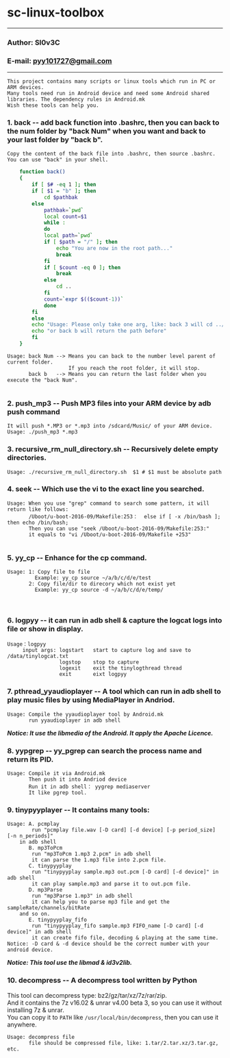 sc-linux-toolbox
===================================
****
### Author: Sl0v3C
### E-mail: pyy101727@gmail.com
****
	This project contains many scripts or linux tools which run in PC or ARM devices.
	Many tools need run in Android device and need some Android shared libraries. The dependency rules in Android.mk 
	Wish these tools can help you.
### 1. back -- add back function into .bashrc, then you can back to the num folder by "back Num" when you want and back to your last folder by "back b".
	Copy the content of the back file into .bashrc, then source .bashrc. You can use "back" in your shell.
``` bash
	function back()
	{
	    if [ $# -eq 1 ]; then
		if [ $1 = "b" ]; then
			cd $pathbak
		else
			pathbak=`pwd`
			local count=$1
			while :
			do
			local path=`pwd`
			if [ $path = "/" ]; then
				echo "You are now in the root path..."
				break
			fi
			if [ $count -eq 0 ]; then
				break
			else
				cd ..
			fi
			count=`expr $(($count-1))`
			done
		fi
	    else
		echo "Usage: Please only take one arg, like: back 3 will cd ../../../"
		echo "or back b will return the path before"
	    fi
	}
```
	Usage: back Num --> Means you can back to the number level parent of current folder. 
	                    If you reach the root folder, it will stop.
	       back b   --> Means you can return the last folder when you execute the "back Num".
		   
### 2. push_mp3 -- Push MP3 files into your ARM device by adb push command
	It will push *.MP3 or *.mp3 into /sdcard/Music/ of your ARM device.
	Usage: ./push_mp3 *.mp3

### 3. recursive_rm_null_directory.sh -- Recursively delete empty directories.
	Usage: ./recursive_rm_null_directory.sh  $1 # $1 must be absolute path

### 4. seek -- Which use the vi to the exact line you searched.
	Usage: When you use "grep" command to search some pattern, it will return like follows:
	       /Uboot/u-boot-2016-09/Makefile:253：  else if [ -x /bin/bash ]; then echo /bin/bash; 
	       Then you can use "seek /Uboot/u-boot-2016-09/Makefile:253:"
	       it equals to "vi /Uboot/u-boot-2016-09/Makefile +253"
		   
### 5. yy_cp -- Enhance for the cp command.
	Usage: 1: Copy file to file
	         Example: yy_cp source ~/a/b/c/d/e/test
	       2: Copy file/dir to direcory which not exist yet
	         Example: yy_cp source -d ~/a/b/c/d/e/temp/
    
### 6. logpyy -- it can run in adb shell & capture the logcat logs into file or show in display.
	Usage：logpyy
	     input args: logstart   start to capture log and save to /data/tinylogcat.txt
	                 logstop    stop to capture
	                 logexit    exit the tinylogthread thread
	                 exit       eixt logpyy

### 7. pthread_yyaudioplayer -- A tool which can run in adb shell to play music files by using MediaPlayer in Andriod.
	Usage: Compile the yyaudioplayer tool by Android.mk
	       run yyaudioplayer in adb shell
***Notice: It use the libmedia of the Android. It apply the Apache Licence.***
	
### 8. yypgrep -- yy_pgrep can search the process name and return its PID.
	Usage: Compile it via Android.mk
	       Then push it into Andriod device
	       Run it in adb shell： yygrep mediaserver
	       It like pgrep tool.

### 9. tinypyyplayer -- It contains many tools:
	Usage: A. pcmplay
	        run "pcmplay file.wav [-D card] [-d device] [-p period_size] [-n n_periods]" 
		in adb shell
	       B. mp3ToPcm
	        run "mp3ToPcm 1.mp3 2.pcm" in adb shell
	        it can parse the 1.mp3 file into 2.pcm file.
	       C. tinypyyplay
	        run "tinypyyplay sample.mp3 out.pcm [-D card] [-d device]" in adb shell
	        it can play sample.mp3 and parse it to out.pcm file.
	       D. mp3Parse
	        run "mp3Parse 1.mp3" in adb shell
	        it can help you to parse mp3 file and get the sampleRate/channels/bitRate
		and so on.
	       E. tinypyyplay_fifo
	        run "tinypyyplay_fifo sample.mp3 FIFO_name [-D card] [-d device]" in adb shell
	        it can create fifo file, decoding & playing at the same time.
	Notice: -D card & -d device should be the correct number with your android device.
 ***Notice: This tool use the libmad & id3v2lib.***  
### 10. decompress -- A decompress tool written by Python  
This tool can decompress type: bz2/gz/tar/xz/7z/rar/zip.  
And it contains the 7z v16.02 & unrar v4.00 beta 3, so you can use it without installing 7z & unrar.  
You can copy it to ```PATH``` like ```/usr/local/bin/decompress```, then you can use it anywhere. 

	Usage: decompress file
           file should be compressed file, like: 1.tar/2.tar.xz/3.tar.gz, etc.

	   
	     
	
